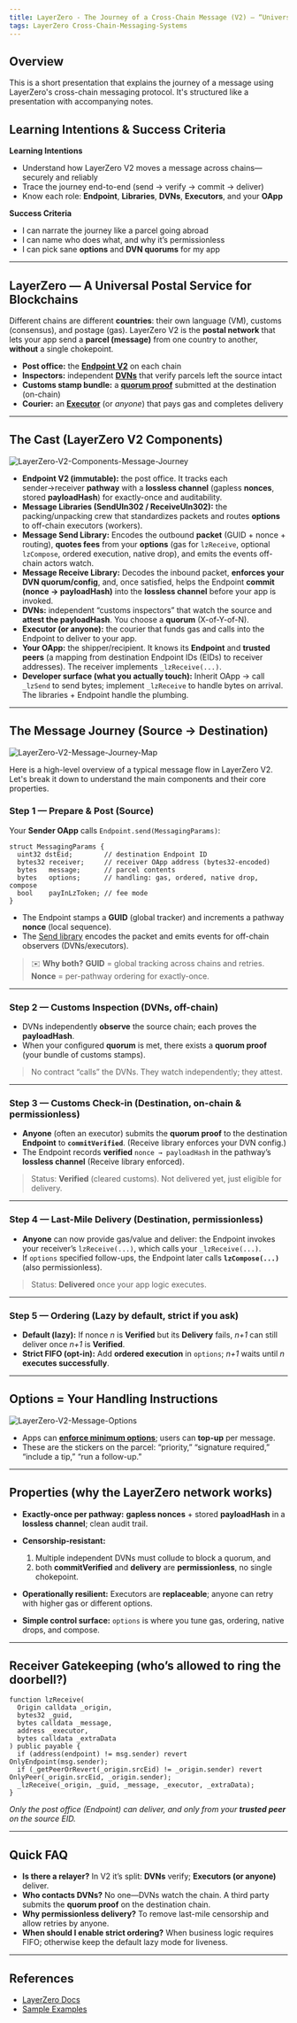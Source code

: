 ```yaml
---
title: LayerZero - The Journey of a Cross-Chain Message (V2) — “Universal Postal Service”
tags: LayerZero Cross-Chain-Messaging-Systems
---
```


## Overview
This is a short presentation that explains the journey of a message using LayerZero's cross-chain messaging protocol. It's structured like a presentation with accompanying notes.

## Learning Intentions & Success Criteria

**Learning Intentions**

* Understand how LayerZero V2 moves a message across chains—securely and reliably
* Trace the journey end-to-end (send → verify → commit → deliver)
* Know each role: **Endpoint**, **Libraries**, **DVNs**, **Executors**, and your **OApp**

**Success Criteria**

* I can narrate the journey like a parcel going abroad
* I can name who does what, and why it’s permissionless
* I can pick sane **options** and **DVN quorums** for my app

---

## LayerZero — A Universal Postal Service for Blockchains

Different chains are different **countries**: their own language (VM), customs (consensus), and postage (gas). LayerZero V2 is the **postal network** that lets your app send a **parcel (message)** from one country to another, **without** a single chokepoint.

* **Post office:** the **[Endpoint V2](https://docs.layerzero.network/v2/concepts/protocol/layerzero-endpoint)** on each chain
* **Inspectors:** independent **[DVNs](https://docs.layerzero.network/v2/concepts/modular-security/security-stack-dvns)** that verify parcels left the source intact
* **Customs stamp bundle:** a **[quorum proof](https://docs.layerzero.network/v2/concepts/protocol/message-security)** submitted at the destination (on-chain)
* **Courier:** an **[Executor](https://docs.layerzero.network/v2/concepts/permissionless-execution/executors)** (or *anyone*) that pays gas and completes delivery

---

## The Cast (LayerZero V2 Components)

![LayerZero-V2-Components-Message-Journey](/assets/images/2025/LayerZero-V2-Components-Message-Journey.png)

* **Endpoint V2 (immutable):** the post office. It tracks each sender→receiver **pathway** with a **lossless channel** (gapless **nonces**, stored **payloadHash**) for exactly-once and auditability.
* **Message Libraries (SendUln302 / ReceiveUln302):** the packing/unpacking crew that standardizes packets and routes **options** to off-chain executors (workers).
* **Message Send Library:** Encodes the outbound **packet** (GUID + nonce + routing), **quotes fees** from your **options** (gas for `lzReceive`, optional `lzCompose`, ordered execution, native drop), and emits the events off-chain actors watch.
* **Message Receive Library:** Decodes the inbound packet, **enforces your DVN quorum/config**, and, once satisfied, helps the Endpoint **commit (nonce → payloadHash)** into the **lossless channel** before your app is invoked.
* **DVNs:** independent “customs inspectors” that watch the source and **attest the payloadHash**. You choose a **quorum** (X-of-Y-of-N).
* **Executor (or anyone):** the courier that funds gas and calls into the Endpoint to deliver to your app.
* **Your OApp:** the shipper/recipient. It knows its **Endpoint** and **trusted peers** (a mapping from destination Endpoint IDs (EIDs) to receiver addresses). The receiver implements `_lzReceive(...)`.
* **Developer surface (what you actually touch):**
Inherit OApp → call `_lzSend` to send bytes; implement `_lzReceive` to handle bytes on arrival. The libraries + Endpoint handle the plumbing.

---

## The Message Journey (Source → Destination)

![LayerZero-V2-Message-Journey-Map](/assets/images/2025/LayerZero-V2-Message-Journey-Map-LR.png)


Here is a high-level overview of a typical message flow in LayerZero V2. Let's break it down to understand the main components and their core properties.

### Step 1 — **Prepare & Post** (Source)

Your **Sender OApp** calls `Endpoint.send(MessagingParams)`:

```solidity
struct MessagingParams {
  uint32 dstEid;        // destination Endpoint ID
  bytes32 receiver;     // receiver OApp address (bytes32-encoded)
  bytes   message;      // parcel contents
  bytes   options;      // handling: gas, ordered, native drop, compose
  bool    payInLzToken; // fee mode
}
```

* The Endpoint stamps a **GUID** (global tracker) and increments a pathway **nonce** (local sequence).
* The [Send library](https://docs.layerzero.network/v2/concepts/protocol/message-send-library) encodes the packet and emits events for off-chain observers (DVNs/executors).


> ✉️ **Why both?** **GUID** = global tracking across chains and retries. **Nonce** = per-pathway ordering for exactly-once.

---

### Step 2 — **Customs Inspection** (DVNs, off-chain)

* DVNs independently **observe** the source chain; each proves the **payloadHash**.
* When your configured **quorum** is met, there exists a **quorum proof** (your bundle of customs stamps).

> No contract “calls” the DVNs. They watch independently; they attest.

---

### Step 3 — **Customs Check-in** (Destination, on-chain & permissionless)

* **Anyone** (often an executor) submits the **quorum proof** to the destination **Endpoint** to **`commitVerified`**. (Receive library enforces your DVN config.)
* The Endpoint records **verified** `nonce → payloadHash` in the pathway’s **lossless channel** (Receive library enforced).


> Status: **Verified** (cleared customs). Not delivered yet, just eligible for delivery.

---

### Step 4 — **Last-Mile Delivery** (Destination, permissionless)

* **Anyone** can now provide gas/value and deliver: the Endpoint invokes your receiver’s `lzReceive(...)`, which calls your `_lzReceive(...)`.
* If `options` specified follow-ups, the Endpoint later calls **`lzCompose(...)`** (also permissionless).

> Status: **Delivered** once your app logic executes.

---

### Step 5 — **Ordering** (Lazy by default, strict if you ask)

* **Default (lazy):** If nonce *n* is **Verified** but its **Delivery** fails, *n+1* can still deliver once *n+1* is **Verified**.
* **Strict FIFO (opt-in):** Add **ordered execution** in `options`; *n+1* waits until *n* **executes successfully**.

---

## Options = Your Handling Instructions

![LayerZero-V2-Message-Options](/assets/images/2025/LayerZero-V2-Message-Options.png)

* Apps can **[enforce minimum options](https://docs.layerzero.network/v2/concepts/message-options)**; users can **top-up** per message.
* These are the stickers on the parcel: “priority,” “signature required,” “include a tip,” “run a follow-up.”

---

## Properties (why the LayerZero network works)

* **Exactly-once per pathway:** **gapless nonces** + stored **payloadHash** in a **lossless channel**; clean audit trail.
* **Censorship-resistant:**

  1. Multiple independent DVNs must collude to block a quorum, and
  2. both **commitVerified** and **delivery** are **permissionless**, no single chokepoint.
* **Operationally resilient:** Executors are **replaceable**; anyone can retry with higher gas or different options.
* **Simple control surface:** `options` is where you tune gas, ordering, native drops, and compose.

---

## Receiver Gatekeeping (who’s allowed to ring the doorbell?)


```solidity
function lzReceive(
  Origin calldata _origin,
  bytes32 _guid,
  bytes calldata _message,
  address _executor,
  bytes calldata _extraData
) public payable {
  if (address(endpoint) != msg.sender) revert OnlyEndpoint(msg.sender);
  if (_getPeerOrRevert(_origin.srcEid) != _origin.sender) revert OnlyPeer(_origin.srcEid, _origin.sender);
  _lzReceive(_origin, _guid, _message, _executor, _extraData);
}
```

*Only the post office (Endpoint) can deliver, and only from your **trusted peer** on the source EID.*

---

## Quick FAQ

* **Is there a relayer?** In V2 it’s split: **DVNs** verify; **Executors (or anyone)** deliver.
* **Who contacts DVNs?** No one—DVNs watch the chain. A third party submits the **quorum proof** on the destination chain.
* **Why permissionless delivery?** To remove last-mile censorship and allow retries by anyone.
* **When should I enable strict ordering?** When business logic requires FIFO; otherwise keep the default lazy mode for liveness.

---

## References
- [LayerZero Docs](https://docs.layerzero.network/v2) 
- [Sample Examples ](https://github.com/LayerZero-Labs/devtools/tree/main/examples)
